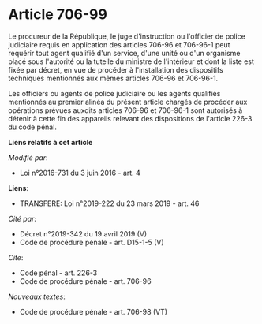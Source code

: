 # Article 706-99

Le procureur de la République, le juge d'instruction ou l'officier de police judiciaire requis en application des articles
706-96 et 706-96-1 peut requérir tout agent qualifié d'un service, d'une unité ou d'un organisme placé sous l'autorité ou la
tutelle du ministre de l'intérieur et dont la liste est fixée par décret, en vue de procéder à l'installation des dispositifs
techniques mentionnés aux mêmes articles 706-96 et 706-96-1. 

Les officiers ou agents de police judiciaire ou les agents qualifiés mentionnés au premier alinéa du présent article chargés
de procéder aux opérations prévues auxdits articles 706-96 et 706-96-1 sont autorisés à détenir à cette fin des appareils
relevant des dispositions de l'article 226-3 du code pénal.

**Liens relatifs à cet article**

_Modifié par_:

  - Loi n°2016-731 du 3 juin 2016 - art. 4

**Liens**:

  - TRANSFERE: Loi n°2019-222 du 23 mars 2019 - art. 46

_Cité par_:

  - Décret n°2019-342 du 19 avril 2019 (V)
  - Code de procédure pénale - art. D15-1-5 (V)

_Cite_:

  - Code pénal - art. 226-3
  - Code de procédure pénale - art. 706-96

_Nouveaux textes_:

  - Code de procédure pénale - art. 706-98 (VT)
